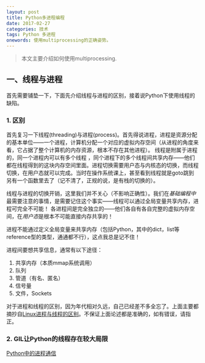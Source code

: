 ```yaml
---
layout: post
title: Python多进程编程
date: 2017-02-27
categories: 技术 
tags: Python 多进程
onewords: 使用multiprocessing的正确姿势。
---
```

> 本文主要介绍如何使用multiprocessing.

## 一、线程与进程

首先需要铺垫一下，下面先介绍线程与进程的区别，接着说Python下使用线程的缺陷。

### 1. 区别

首先复习一下线程(threading)与进程(process)。首先得说进程，进程是资源分配的基本单位——一个进程，计算机分配一个对应的虚拟内存空间（从进程的角度来看，它占据了整个计算机的内存资源，根本不存在其他进程）。
线程是附属于进程的，同一个进程内可以有多个线程 ，同个进程下的多个线程间共享内存——他们都在线程得到的这块内存空间里面。进程切换需要用户态与内核态的切换，而线程切换，在用户态就可以完成。当时在操作系统课上，甚至看到线程就是goto跳到另有一个函数里去了（记不清了，正规的说，是有栈的切换的）。

线程与进程的切换开销，这里我们并不关心（不影响正确性）。我们在*基础编程中*最需要注意的事情，是需要记住这个事实——线程可以通过全局变量共享内存，进程可完全不可能！
各进程间是完全独立的——他们各自有各自完整的虚拟内存空间，在*用户态*是根本不可能直接内存共享的！

进程不能通过定义全局变量来共享内存（包括Python，其中的dict，list等reference型的类型，通通都不行），这点我总是记不住！

进程间要想共享信息，通常有以下途径：

1. 共享内存（本质mmap系统调用）
2. 队列
3. 管道（有名、匿名）
4. 信号量
5. 文件，Sockets

对于进程和线程的区别，因为年代相对久远，自己已经差不多全忘了。上面主要都摘抄自[Linux进程与线程的区别](https://my.oschina.net/cnyinlinux/blog/422207)。不保证上面论述都是准确的，如有错误，请指正。

### 2. GIL让Python的线程存在较大局限

[Python中的进程通信](https://linpingta.github.io/blog/2015/03/21/python-manager-dict/)